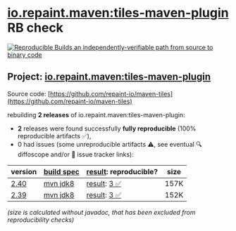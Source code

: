 [io.repaint.maven:tiles-maven-plugin](https://central.sonatype.com/artifact/io.repaint.maven/tiles-maven-plugin/versions) RB check
=======

[![Reproducible Builds](https://reproducible-builds.org/images/logos/rb.svg) an independently-verifiable path from source to binary code](https://reproducible-builds.org/)

## Project: [io.repaint.maven:tiles-maven-plugin](https://central.sonatype.com/artifact/io.repaint.maven/tiles-maven-plugin/versions)

Source code: [https://github.com/repaint-io/maven-tiles](https://github.com/repaint-io/maven-tiles)

rebuilding **2 releases** of io.repaint.maven:tiles-maven-plugin:
- **2** releases were found successfully **fully reproducible** (100% reproducible artifacts :white_check_mark:),
- 0 had issues (some unreproducible artifacts :warning:, see eventual :mag: diffoscope and/or :memo: issue tracker links):

| version | [build spec](/BUILDSPEC.md) | [result](https://reproducible-builds.org/docs/jvm/): reproducible? | size |
| -- | --------- | ------ | -- |
| [2.40](https://central.sonatype.com/artifact/io.repaint.maven/tiles-maven-plugin/2.40/pom) | [mvn jdk8](tiles-maven-plugin-2.40.buildspec) | [result](tiles-maven-plugin-2.40.buildinfo): [3 :white_check_mark: ](tiles-maven-plugin-2.40.buildcompare) | 157K |
| [2.39](https://central.sonatype.com/artifact/io.repaint.maven/tiles-maven-plugin/2.39/pom) | [mvn jdk8](tiles-maven-plugin-2.39.buildspec) | [result](tiles-maven-plugin-2.39.buildinfo): [3 :white_check_mark: ](tiles-maven-plugin-2.39.buildcompare) | 152K |

<i>(size is calculated without javadoc, that has been excluded from reproducibility checks)</i>
